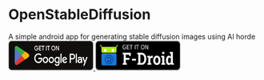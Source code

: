 # OpenStableDiffusion
A simple android app for generating stable diffusion images using AI horde <br>
<a href="https://play.google.com/store/apps/details?id=com.openstablediffusion">
<img src="READMEfiles/googleplay.svg" height=60 width=170>
<a href="https://f-droid.org/en/packages/com.openstablediffusion/">
<img src = "READMEfiles/fdroid.svg" height=60 width=170>
</a>
